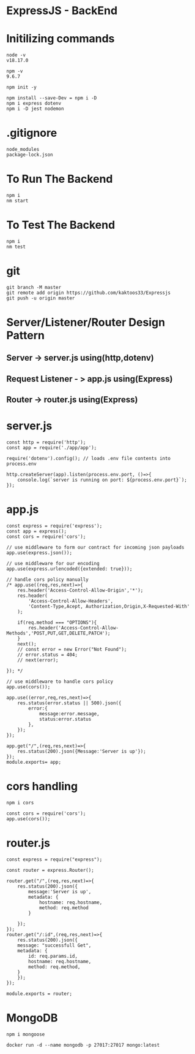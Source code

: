# ExpressJS - BackEnd

# Initilizing commands

```shell
node -v
v18.17.0

npm -v
9.6.7

npm init -y

npm install --save-Dev = npm i -D
npm i express dotenv
npm i -D jest nodemon
```

# .gitignore

```shell
node_modules
package-lock.json
```

# To Run The Backend

```shell
npm i
nm start
```

# To Test The Backend

```shell
npm i
nm test
```

# git

```shell
git branch -M master
git remote add origin https://github.com/kaktoos33/Expressjs
git push -u origin master
```

# Server/Listener/Router Design Pattern

## Server -> server.js using(http,dotenv)

## Request Listener - > app.js using(Express)

## Router -> router.js using(Express)

# server.js

```shell
const http = require('http');
const app = require('./app/app');

require('dotenv').config(); // loads .env file contents into process.env

http.createServer(app).listen(process.env.port, ()=>{
    console.log(`server is running on port: ${process.env.port}`);
});

```

# app.js

```shell
const express = require('express');
const app = express();
const cors = require('cors');

// use middleware to form our contract for incoming json payloads
app.use(express.json());

// use middleware for our encoding
app.use(express.urlencoded({extended: true}));

// handle cors policy manually
/* app.use((req,res,next)=>{
    res.header('Access-Control-Allow-Origin','*');
    res.header(
        'Access-Control-Allow-Headers',
        'Content-Type,Acept, Authorization,Origin,X-Requested-With'
    );

    if(req.method === "OPTIONS"){
        res.header('Access-Control-Allow-Methods','POST,PUT,GET,DELETE,PATCH');
    }
    next();
    // const error = new Error("Not Found");
    // error.status = 404;
    // next(error);

}); */

// use middleware to handle cors policy
app.use(cors());

app.use((error,req,res,next)=>{
    res.status(error.status || 500).json({
        error:{
            message:error.message,
            status:error.status
        },
    });
});

app.get("/",(req,res,next)=>{
    res.status(200).json({Message:'Server is up'});
});
module.exports= app;
```

# cors handling

```shell
npm i cors

const cors = require('cors');
app.use(cors());
```

# router.js

```shell
const express = require("express");

const router = express.Router();

router.get("/",(req,res,next)=>{
    res.status(200).json({
        message:'Server is up',
        metadata: {
            hostname: req.hostname,
            method: req.method
        }

    });
});
router.get("/:id",(req,res,next)=>{
    res.status(200).json({
    message: "successfull Get",
    metadata: {
        id: req.params.id,
        hostname: req.hostname,
        method: req.method,
    }
    });
});

module.exports = router;

```

# MongoDB

```shell
npm i mongoose

docker run -d --name mongodb -p 27017:27017 mongo:latest
```
